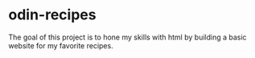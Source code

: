 # odin-recipes

The goal of this project is to hone my skills with html by building a basic website for my favorite recipes.